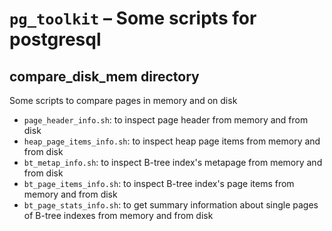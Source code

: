 `pg_toolkit` – Some scripts for postgresql
=============================================================

compare_disk_mem directory
--------------------------

Some scripts to compare pages in memory and on disk

* `page_header_info.sh`: to inspect page header from memory and from disk
* `heap_page_items_info.sh`: to inspect heap page items from memory and from disk
* `bt_metap_info.sh`: to inspect B-tree index's metapage from memory and from disk
* `bt_page_items_info.sh`: to inspect B-tree index's page items from memory and from disk
* `bt_page_stats_info.sh`: to get summary information about single pages of B-tree indexes from memory and from disk
